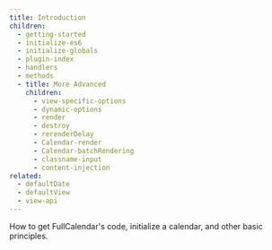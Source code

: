 ```yaml
---
title: Introduction
children:
  - getting-started
  - initialize-es6
  - initialize-globals
  - plugin-index
  - handlers
  - methods
  - title: More Advanced
    children:
      - view-specific-options
      - dynamic-options
      - render
      - destroy
      - rerenderDelay
      - Calendar-render
      - Calendar-batchRendering
      - classname-input
      - content-injection
related:
  - defaultDate
  - defaultView
  - view-api
---
```


How to get FullCalendar's code, initialize a calendar, and other basic principles.
